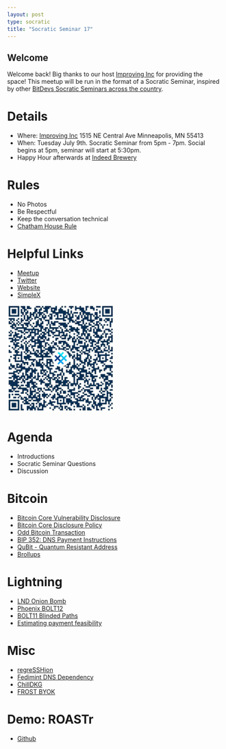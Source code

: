 ```yaml
---
layout: post
type: socratic
title: "Socratic Seminar 17"
---
```


## Welcome

Welcome back! Big thanks to our host [Improving Inc](https://improving.com/) for providing the space!
This meetup will be run in the format of a Socratic Seminar, inspired by other [BitDevs Socratic Seminars across the country](https://bitdevs.org/cities).

# Details
 - Where: [Improving Inc](https://www.google.com/maps/place/1515+NE+Central+Ave,+Minneapolis,+MN+55413/@45.0037797,-93.2469316,17z/data=!4m6!3m5!1s0x52b32d965c06ad57:0x277e62e6c3015129!8m2!3d45.0039428!4d-93.2456978!16s%2Fg%2F11bw3z3dw6) 1515 NE Central Ave Minneapolis, MN 55413
 - When: Tuesday July 9th. Socratic Seminar from 5pm - 7pm. Social begins at 5pm, seminar will start at 5:30pm. 
 - Happy Hour afterwards at [Indeed Brewery](https://www.indeedbrewing.com/)

# Rules
 - No Photos
 - Be Respectful
 - Keep the conversation technical
 - [Chatham House Rule](https://www.facilitator.school/blog/chatham-house-rule)

# Helpful Links
 - [Meetup](https://www.meetup.com/minneapolis-bitcoin-developers/events/301715992/)
 - [Twitter](https://twitter.com/BitcoinersMPLS)
 - [Website](https://bitdevsmpls.org)
 - [SimpleX](https://simplex.chat/contact#/?v=1-2&smp=smp%3A%2F%2FenEkec4hlR3UtKx2NMpOUK_K4ZuDxjWBO1d9Y4YXVaA%3D%40smp14.simplex.im%2F2yDM8Eh4B5js6FLUOsANpVYwUt79Q_TO%23%2F%3Fv%3D1-2%26dh%3DMCowBQYDK2VuAyEAqaz4Ij9Xxn3ziHXN9DhPBdbTgYc-XjGpKcr-oDBL-hc%253D%26srv%3Daspkyu2sopsnizbyfabtsicikr2s4r3ti35jogbcekhm3fsoeyjvgrid.onion&data=%7B%22type%22%3A%22group%22%2C%22groupLinkId%22%3A%22I3WA2zuDa5OOHwDT6m0G8Q%3D%3D%22%7D)


<img src="../simplex.jpeg" width="250" height="250" />

# Agenda
 - Introductions
 - Socratic Seminar Questions
 - Discussion

# Bitcoin
 - [Bitcoin Core Vulnerability Disclosure](https://bitcoinops.org/en/newsletters/2024/07/05/)
 - [Bitcoin Core Disclosure Policy](https://groups.google.com/g/bitcoindev/c/Q2ZGit2wF7w)
 - [Odd Bitcoin Transaction](https://stacker.news/items/600187)
 - [BIP 352: DNS Payment Instructions](https://github.com/bitcoin/bips/blob/master/bip-0353.mediawiki)
 - [QuBit - Quantum Resistant Address](https://github.com/cryptoquick/bips/blob/p2qrh/bip-p2qrh.mediawiki)
 - [Brollups](https://brqgoo.medium.com/introducing-brollups-18ec4081f6e7)

# Lightning
 - [LND Onion Bomb](https://morehouse.github.io/lightning/lnd-onion-bomb/)
 - [Phoenix BOLT12](https://x.com/PhoenixWallet/status/1808547081214439494)
 - [BOLT11 Blinded Paths](https://delvingbitcoin.org/t/blip-bolt-11-invoice-blinded-path-tagged-field/)
 - [Estimating payment feasibility](https://delvingbitcoin.org/t/estimating-likelihood-for-lightning-payments-to-be-in-feasible/)

# Misc
 - [regreSSHion](https://blog.qualys.com/vulnerabilities-threat-research/2024/07/01/regresshion-remote-unauthenticated-code-execution-vulnerability-in-openssh-server)
 - [Fedimint DNS Dependency](https://github.com/fedimint/fedimint/issues/5525)
 - [ChillDKG](https://github.com/BlockstreamResearch/bip-frost-dkg)
 - [FROST BYOK](https://conduition.io/cryptography/frost-byok/)

# Demo: ROASTr
 - [Github](https://github.com/m1sterc001guy/roastr)
